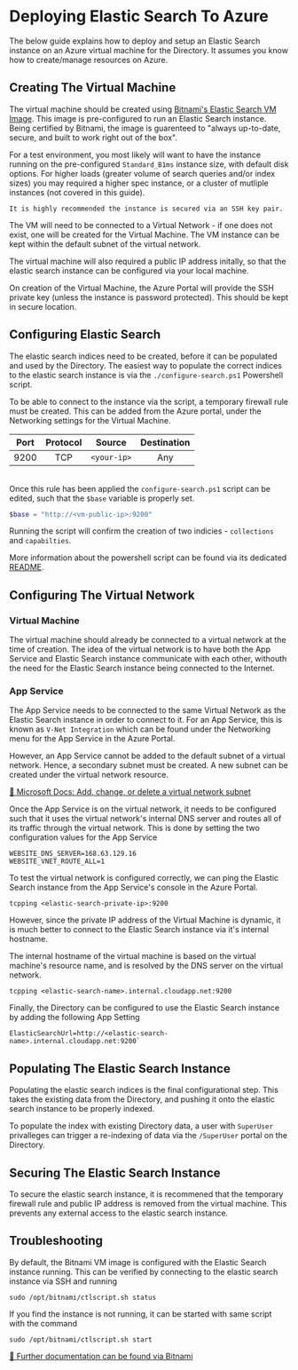 # Deploying Elastic Search To Azure

The below guide explains how to deploy and setup an Elastic Search instance on an Azure virtual machine for the Directory. It assumes you know how to create/manage resources on Azure.

## Creating The Virtual Machine

The virtual machine should be created using [Bitnami's Elastic Search VM Image](https://azuremarketplace.microsoft.com/en-us/marketplace/apps/bitnami.elastic-search). This image is pre-configured to run an Elastic Search instance. Being certified by Bitnami, the image is guarenteed to "always up-to-date, secure, and built to work right out of the box".


For a test environment, you most likely will want to have the instance running on the pre-configured `Standard_B1ms` instance size, with default disk options. For higher loads (greater volume of search queries and/or index sizes) you may required a higher spec instance, or a cluster of mutliple instances (not covered in this guide).

    It is highly recommended the instance is secured via an SSH key pair.

The VM will need to be connected to a Virtual Network - if one does not exist, one will be created for the Virtual Machine. The VM instance can be kept within the default subnet of the virtual network.

The virtual machine will also required a public IP address initally, so that the elastic search instance can be configured via your local machine.

On creation of the Virtual Machine, the Azure Portal will provide the SSH private key (unless the instance is password protected). This should be kept in secure location.

## Configuring Elastic Search

The elastic search indices need to be created, before it can be populated and used by the Directory. The easiest way to populate the correct indices to the elastic search instance is via the `./configure-search.ps1` Powershell script.

To be able to connect to the instance via the script, a temporary firewall rule must be created. This can be added from the Azure portal, under the Networking settings for the Virtual Machine.

| Port | Protocol | Source      | Destination |
| ---- |:--------:|:-----------:|:-----------:|
| 9200 | TCP      | `<your-ip>` | Any         | 

\
Once this rule has been applied the `configure-search.ps1` script can be edited, such that the `$base` variable is properly set.

```Powershell
$base = "http://<vm-public-ip>:9200"
```

Running the script will confirm the creation of two indicies - `collections` and `capabilties`. 

More information about the powershell script can be found via its dedicated [README]().

## Configuring The Virtual Network

### Virtual Machine

The virtual machine should already be connected to a virtual network at the time of creation. The idea of the virtual network is to have both the App Service and Elastic Search instance communicate with each other, withouth the need for the Elastic Search instance being connected to the Internet.

### App Service

The App Service needs to be connected to the same Virtual Network as the Elastic Search instance in order to connect to it. For an App Service, this is known as `V-Net Integration` which can be found under the Networking menu for the App Service in the Azure Portal.

However, an App Service cannot be added to the default subnet of a virtual network. Hence, a secondary subnet must be created. A new subnet can be created under the virtual network resource.

[🔗 Microsoft Docs: Add, change, or delete a virtual network subnet](https://docs.microsoft.com/en-us/azure/virtual-network/virtual-network-manage-subnet#add-a-subnet)

Once the App Service is on the virtual network, it needs to be configured such that it uses the virtual network's internal DNS server and routes all of its traffic through the virtual network. This is done by setting the two configuration values for the App Service

```
WEBSITE_DNS_SERVER=168.63.129.16
WEBSITE_VNET_ROUTE_ALL=1
```

To test the virtual network is configured correctly, we can ping the Elastic Search instance from the App Service's console in the Azure Portal.

`tcpping <elastic-search-private-ip>:9200`

However, since the private IP address of the Virtual Machine is dynamic, it is much better to connect to the Elastic Search instance via it's internal hostname. 

The internal hostname of the virtual machine is based on the virtual machine's resource name, and is resolved by the DNS server on the virtual network.

`tcpping <elastic-search-name>.internal.cloudapp.net:9200` 

Finally, the Directory can be configured to use the Elastic Search instance by adding the following App Setting

```
ElasticSearchUrl=http://<elastic-search-name>.internal.cloudapp.net:9200`
```

## Populating The Elastic Search Instance

Populating the elastic search indices is the final configurational step. This takes the existing data from the Directory, and pushing it onto the elastic search instance to be properly indexed.

To populate the index with existing Directory data, a user with `SuperUser` privalleges can trigger a re-indexing of data via the `/SuperUser` portal on the Directory.

## Securing The Elastic Search Instance

To secure the elastic search instance, it is recommened that the temporary firewall rule and public IP address is removed from the virtual machine. This prevents any external access to the elastic search instance.

## Troubleshooting

By default, the Bitnami VM image is configured with the Elastic Search instance running. This can be verified by connecting to the elastic search instance via SSH and running

`sudo /opt/bitnami/ctlscript.sh status`

If you find the instance is not running, it can be started with same script with the command

`sudo /opt/bitnami/ctlscript.sh start`

[🔗 Further documentation can be found via Bitnami](https://docs.bitnami.com/azure/apps/elasticsearch/)